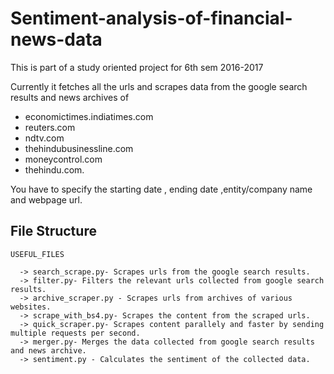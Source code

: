 # Sentiment-analysis-of-financial-news-data
This is part of a study oriented project for 6th sem 2016-2017

Currently it fetches all the urls and scrapes data from the google search results and news archives of  
  * economictimes.indiatimes.com
  * reuters.com
  * ndtv.com
  * thehindubusinessline.com
  * moneycontrol.com
  * thehindu.com.

You have to specify the starting date , ending date ,entity/company name and webpage url.

## File Structure 

	USEFUL_FILES
  
      -> search_scrape.py- Scrapes urls from the google search results.
      -> filter.py- Filters the relevant urls collected from google search results.
      -> archive_scraper.py - Scrapes urls from archives of various websites.
      -> scrape_with_bs4.py- Scrapes the content from the scraped urls.
      -> quick_scraper.py- Scrapes content parallely and faster by sending multiple requests per second.
      -> merger.py- Merges the data collected from google search results and news archive.
      -> sentiment.py - Calculates the sentiment of the collected data.
	
	
  
